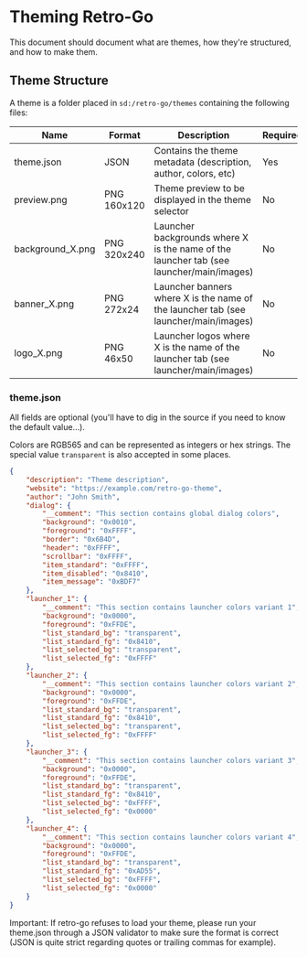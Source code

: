 # Theming Retro-Go

This document should document what are themes, how they're structured, and how to make them.


## Theme Structure

A theme is a folder placed in `sd:/retro-go/themes` containing the following files:

| Name | Format | Description | Required |
|--|--|--|--|
| theme.json | JSON | Contains the theme metadata (description, author, colors, etc) | Yes |
| preview.png | PNG 160x120 | Theme preview to be displayed in the theme selector | No |
| background_X.png | PNG 320x240 | Launcher backgrounds where X is the name of the launcher tab (see launcher/main/images) | No |
| banner_X.png | PNG 272x24 | Launcher banners where X is the name of the launcher tab (see launcher/main/images) | No |
| logo_X.png | PNG 46x50 | Launcher logos where X is the name of the launcher tab (see launcher/main/images) | No |

### theme.json

All fields are optional (you'll have to dig in the source if you need to know the default value...).

Colors are RGB565 and can be represented as integers or hex strings. The special value `transparent` is also accepted in some places.

````json
{
    "description": "Theme description",
    "website": "https://example.com/retro-go-theme",
    "author": "John Smith",
    "dialog": {
        "__comment": "This section contains global dialog colors",
        "background": "0x0010",
        "foreground": "0xFFFF",
        "border": "0x6B4D",
        "header": "0xFFFF",
        "scrollbar": "0xFFFF",
        "item_standard": "0xFFFF",
        "item_disabled": "0x8410",
        "item_message": "0xBDF7"
    },
    "launcher_1": {
        "__comment": "This section contains launcher colors variant 1",
        "background": "0x0000",
        "foreground": "0xFFDE",
        "list_standard_bg": "transparent",
        "list_standard_fg": "0x8410",
        "list_selected_bg": "transparent",
        "list_selected_fg": "0xFFFF"
    },
    "launcher_2": {
        "__comment": "This section contains launcher colors variant 2",
        "background": "0x0000",
        "foreground": "0xFFDE",
        "list_standard_bg": "transparent",
        "list_standard_fg": "0x8410",
        "list_selected_bg": "transparent",
        "list_selected_fg": "0xFFFF"
    },
    "launcher_3": {
        "__comment": "This section contains launcher colors variant 3",
        "background": "0x0000",
        "foreground": "0xFFDE",
        "list_standard_bg": "transparent",
        "list_standard_fg": "0x8410",
        "list_selected_bg": "0xFFFF",
        "list_selected_fg": "0x0000"
    },
    "launcher_4": {
        "__comment": "This section contains launcher colors variant 4",
        "background": "0x0000",
        "foreground": "0xFFDE",
        "list_standard_bg": "transparent",
        "list_standard_fg": "0xAD55",
        "list_selected_bg": "0xFFFF",
        "list_selected_fg": "0x0000"
    }
}
````

Important: If retro-go refuses to load your theme, please run your theme.json through a JSON validator to make sure the format is correct (JSON is quite strict regarding quotes or trailing commas for example).
